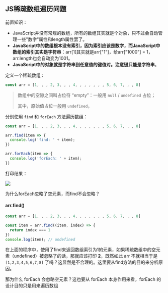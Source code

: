 ## JS稀疏数组遍历问题

前置知识：

- JavaScript并没有常规的数组，所有的数组其实就是个对象，只不过会自动管理一些"数字"属性和length属性罢了。
- **JavaScript中的数组根本没有索引，因为索引应该是数字，而JavaScript中数组的索引其实是字符串**：arr[1]其实就是arr["1"]，给arr["1000"] = 1，arr.length也会自动变为1001。
- **JavaScript中的对象就是字符串到任意值的键值对。注意键只能是字符串**。



定义一个稀疏数组：

```js
const arr = [1, , , 2, 3, , , 4, , , , , , , 5, 6, 7, , , 8]
```

> 数组中的空隙之间叫占位符 “empty”：一般用 `null` / `undefined` 占位；
>
> 其中，原始值占位一般用 `undefined`，

分别使用 `find` 和 `forEach` 方法遍历数组：

```js
const arr = [1, , , 2, 3, , , 4, , , , , , , 5, 6, 7, , , 8]

arr.find(item => {
  console.log('find: ' + item);
})

arr.forEach(item => {
  console.log('forEach: ' + item);
})
```

打印结果：

![](https://cdn.jsdelivr.net/gh/yesmore/img/img/9D_K`GB_9PLI[L3I4WBE83N.png)

为什么forEach忽略了空元素，而find不会忽略？

#### arr.find()

```js
const arr = [1, , , 2, 3, , , 4, , , , , , , 5, 6, 7, , , 8]

const item = arr.find((item, index) => {
  return index === 1
})
console.log(item); // undefined
```

在上面的程序中，使用了find来返回数组索引为1的元素，如果稀疏数组中的空元素（undefined）被忽略了的话，那就应该打印 **2**，既然如此 arr 不就相当于是 `[1,2,3,4,5,6,7,8]` 了吗？这显然是不合理的。这里要从find方法的目的来分析原因。

那为什么 forEach 会忽略空元素？这也要从 forEach 本身作用来看，forEach 的设计目的只是用来遍历数组

